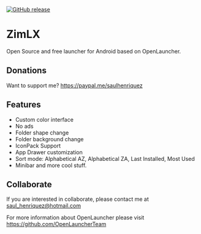 [![GitHub release](https://img.shields.io/badge/release-0.5.8-blue.svg)](https://github.com/otakuhqz/zimlx/releases)

# ZimLX
Open Source and free launcher for Android based on OpenLauncher.

## Donations
Want to support me? https://paypal.me/saulhenriquez


## Features
* Custom color interface
* No ads
* Folder shape change
* Folder background change
* IconPack Support
* App Drawer customization
* Sort mode: Alphabetical AZ, Alphabetical ZA, Last Installed, Most Used
* Minibar
and more cool stuff.

## Collaborate
If you are interested in collaborate, please contact me at saul_henriquez@hotmail.com

For more information about OpenLauncher please visit https://github.com/OpenLauncherTeam
